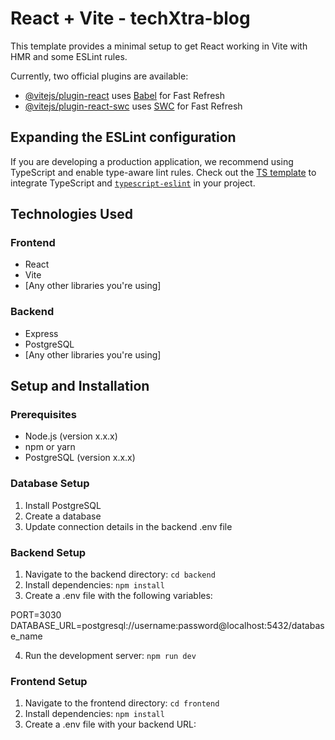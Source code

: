 # React + Vite - techXtra-blog

This template provides a minimal setup to get React working in Vite with HMR and some ESLint rules.

Currently, two official plugins are available:

- [@vitejs/plugin-react](https://github.com/vitejs/vite-plugin-react/blob/main/packages/plugin-react/README.md) uses [Babel](https://babeljs.io/) for Fast Refresh
- [@vitejs/plugin-react-swc](https://github.com/vitejs/vite-plugin-react-swc) uses [SWC](https://swc.rs/) for Fast Refresh

## Expanding the ESLint configuration

If you are developing a production application, we recommend using TypeScript and enable type-aware lint rules. Check out the [TS template](https://github.com/vitejs/vite/tree/main/packages/create-vite/template-react-ts) to integrate TypeScript and [`typescript-eslint`](https://typescript-eslint.io) in your project.


## Technologies Used

### Frontend
- React
- Vite
- [Any other libraries you're using]

### Backend
- Express
- PostgreSQL
- [Any other libraries you're using]

## Setup and Installation

### Prerequisites
- Node.js (version x.x.x)
- npm or yarn
- PostgreSQL (version x.x.x)

### Database Setup
1. Install PostgreSQL
2. Create a database
3. Update connection details in the backend .env file

### Backend Setup
1. Navigate to the backend directory: `cd backend`
2. Install dependencies: `npm install`
3. Create a .env file with the following variables:

PORT=3030
DATABASE_URL=postgresql://username:password@localhost:5432/database_name

4. Run the development server: `npm run dev`

### Frontend Setup
1. Navigate to the frontend directory: `cd frontend`
2. Install dependencies: `npm install`
3. Create a .env file with your backend URL: